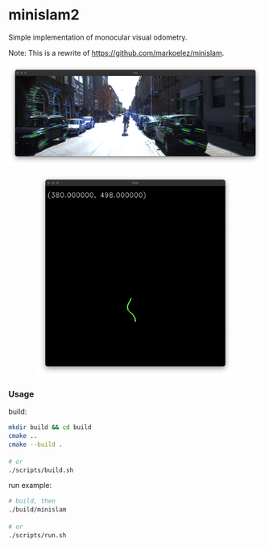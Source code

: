 # minislam2

Simple implementation of monocular visual odometry.

Note: This is a rewrite of https://github.com/markoelez/minislam.

<p align="center">
    <img src="https://github.com/markoelez/minislam2/blob/master/img/img.png?raw=true" height="200" alt="img">
</p>
<p align="center">
<img src="https://github.com/markoelez/minislam2/blob/master/img/map.png?raw=true" height="400" alt="img">
</p>


### Usage

build:
```sh
mkdir build && cd build
cmake ..
cmake --build .

# or
./scripts/build.sh
```

run example:
```sh
# build, then
./build/minislam

# or
./scripts/run.sh
```